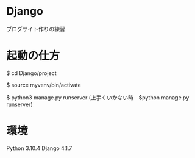 # Django

ブログサイト作りの練習


# 起動の仕方

$ cd Django/project

$ source myvenv/bin/activate

$ python3 manage.py runserver 
(上手くいかない時　$python manage.py runserver)

# 環境
Python 3.10.4
Django 4.1.7
